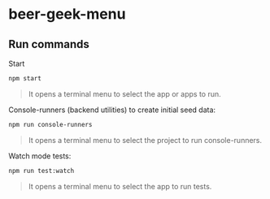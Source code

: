 # beer-geek-menu

## Run commands

Start

```bash
npm start
```

> It opens a terminal menu to select the app or apps to run.

Console-runners (backend utilities) to create initial seed data:

```bash
npm run console-runners
```

> It opens a terminal menu to select the project to run console-runners.

Watch mode tests:

```bash
npm run test:watch
```

> It opens a terminal menu to select the app to run tests.
